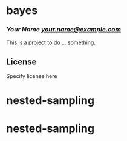 # bayes
### _Your Name <your.name@example.com>_

This is a project to do ... something.

## License

Specify license here

# nested-sampling
# nested-sampling
